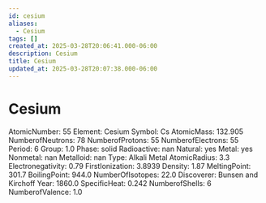 ```yaml
---
id: cesium
aliases:
  - Cesium
tags: []
created_at: 2025-03-28T20:06:41.000-06:00
description: Cesium
title: Cesium
updated_at: 2025-03-28T20:07:38.000-06:00
---
```


# Cesium
AtomicNumber: 55
Element: Cesium
Symbol: Cs
AtomicMass: 132.905
NumberofNeutrons: 78
NumberofProtons: 55
NumberofElectrons: 55
Period: 6
Group: 1.0
Phase: solid
Radioactive: nan
Natural: yes
Metal: yes
Nonmetal: nan
Metalloid: nan
Type: Alkali Metal
AtomicRadius: 3.3
Electronegativity: 0.79
FirstIonization: 3.8939
Density: 1.87
MeltingPoint: 301.7
BoilingPoint: 944.0
NumberOfIsotopes: 22.0
Discoverer: Bunsen and Kirchoff
Year: 1860.0
SpecificHeat: 0.242
NumberofShells: 6
NumberofValence: 1.0
